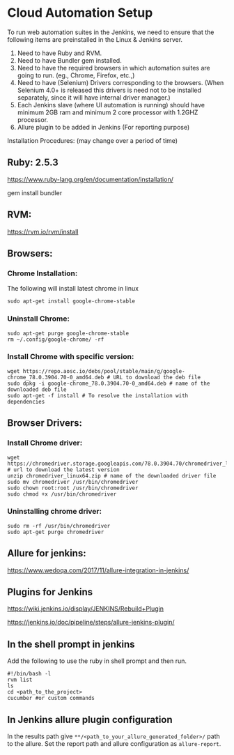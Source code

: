 # Cloud Automation Setup

To run web automation suites in the Jenkins, we need to ensure that the following items are preinstalled in the Linux & Jenkins server.

1. Need to have Ruby and RVM.
2. Need to have Bundler gem installed.
3. Need to have the required browsers in which automation suites are going to run. (eg., Chrome, Firefox, etc.,)
4. Need to have (Selenium) Drivers corresponding to the browsers. (When Selenium 4.0+ is released this drivers is need not to be installed separately, since it will have internal driver manager.)
5. Each Jenkins slave (where UI automation is running) should have minimum 2GB ram and minimum 2 core processor with 1.2GHZ processor.
6. Allure plugin to be added in Jenkins (For reporting purpose)


Installation Procedures: (may change over a period of time)

## Ruby: 2.5.3

https://www.ruby-lang.org/en/documentation/installation/

gem install bundler



## RVM:

https://rvm.io/rvm/install



## Browsers:

### Chrome Installation:
The following will install latest chrome in linux
```
sudo apt-get install google-chrome-stable
```

### Uninstall Chrome:
```
sudo apt-get purge google-chrome-stable
rm ~/.config/google-chrome/ -rf
```

### Install Chrome with specific version:
```
wget https://repo.aosc.io/debs/pool/stable/main/g/google-chrome_78.0.3904.70-0_amd64.deb # URL to download the deb file
sudo dpkg -i google-chrome_78.0.3904.70-0_amd64.deb # name of the downloaded deb file
sudo apt-get -f install # To resolve the installation with dependencies
```


## Browser Drivers:

### Install Chrome driver:
```
wget https://chromedriver.storage.googleapis.com/78.0.3904.70/chromedriver_linux64.zip # url to download the latest version
unzip chromedriver_linux64.zip # name of the downloaded driver file
sudo mv chromedriver /usr/bin/chromedriver
sudo chown root:root /usr/bin/chromedriver
sudo chmod +x /usr/bin/chromedriver
```

### Uninstalling chrome driver:
```
sudo rm -rf /usr/bin/chromedriver
sudo apt-get purge chromedriver 
```


## Allure for jenkins:

https://www.wedoqa.com/2017/11/allure-integration-in-jenkins/



## Plugins for Jenkins

https://wiki.jenkins.io/display/JENKINS/Rebuild+Plugin

https://jenkins.io/doc/pipeline/steps/allure-jenkins-plugin/

## In the shell prompt in jenkins

Add the following to use the ruby in shell prompt and then run.
```
#!/bin/bash -l
rvm list
ls
cd <path_to_the_project>
cucumber #or custom commands
```

## In Jenkins allure plugin configuration

In the results path give `**/<path_to_your_allure_generated_folder>/` path to the allure.
Set the report path and allure configuration as `allure-report`.
